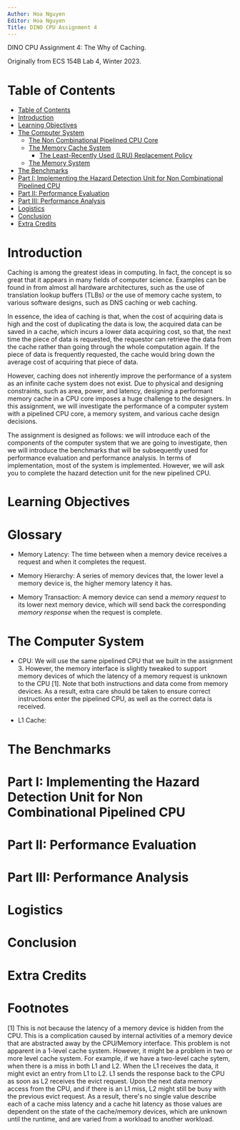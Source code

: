 ```yaml
---
Author: Hoa Nguyen
Editor: Hoa Nguyen
Title: DINO CPU Assignment 4
---
```


DINO CPU Assignment 4: The Why of Caching.

Originally from ECS 154B Lab 4, Winter 2023.

# Table of Contents
* [Table of Contents](#table-of-contents)
* [Introduction](#introduction)
* [Learning Objectives](#learning-objectives)
* [The Computer System](#the-computer-system)
  * [The Non Combinational Pipelined CPU Core](#the-non-combinational-pipelined-cpu-core)
  * [The Memory Cache System](#the-memory-cache-system)
    * [The Least-Recently Used (LRU) Replacement Policy](#the-least-recently-used-lru-replacement-policy)
  * [The Memory System](#the-memory-system)
* [The Benchmarks](#the-benchmarks)
* [Part I: Implementing the Hazard Detection Unit for Non Combinational Pipelined CPU](#part-i-implementing-the-hazard-detection-unit-for-non-combinational-pipelined-cpu)
* [Part II: Performance Evaluation](#part-ii-performance-evaluation)
* [Part III: Performance Analysis](#part-iii-performance-analysis)
* [Logistics](#logistics)
* [Conclusion](#conclusion)
* [Extra Credits](#extra-credits)

# Introduction

Caching is among the greatest ideas in computing.
In fact, the concept is so great that it appears in many fields of computer science.
Examples can be found in from almost all hardware architectures, such as the use of translation lookup buffers (TLBs) or the use of memory cache system, to various software designs, such as DNS caching or web caching.

In essence, the idea of caching is that, when the cost of acquiring data is high and the cost of duplicating the data is low, the acquired data can be saved in a cache, which incurs a lower data acquiring cost, so that, the next time the piece of data is requested, the requestor can retrieve the data from the cache rather than going through the whole computation again.
If the piece of data is frequently requested, the cache would bring down the average cost of acquiring that piece of data.

However, caching does not inherently improve the performance of a system as an infinite cache system does not exist.
Due to physical and designing constraints, such as area, power, and latency, designing a performant memory cache in a CPU core imposes a huge challenge to the designers.
In this assignment, we will investigate the performance of a computer system with a pipelined CPU core, a memory system, and various cache design decisions.

The assignment is designed as follows: we will introduce each of the components of the computer system that we are going to investigate, then we will introduce the benchmarks that will be subsequently used for performance evaluation and performance analysis.
In terms of implementation, most of the system is implemented.
However, we will ask you to complete the hazard detection unit for the new pipelined CPU.

# Learning Objectives

# Glossary

- Memory Latency: The time between when a memory device receives a request
and when it completes the request.

- Memory Hierarchy: A series of memory devices that, the lower level a memory
device is, the higher memory latency it has.

- Memory Transaction: A memory device can send a *memory request* to its lower
next memory device, which will send back the corresponding *memory response*
when the request is complete.

# The Computer System

- CPU: We will use the same pipelined CPU that we built in the assignment 3.
However, the memory interface is slightly tweaked to support memory devices
of which the latency of a memory request is unknown to the CPU [1]. Note that both
instructions and data come from memory devices. As a result, extra care should
be taken to ensure correct instructions enter the pipelined CPU, as well as
the correct data is received.

- L1 Cache:


# The Benchmarks

# Part I: Implementing the Hazard Detection Unit for Non Combinational Pipelined CPU

# Part II: Performance Evaluation

# Part III: Performance Analysis

# Logistics

# Conclusion

# Extra Credits

# Footnotes

[1] This is not because the latency of a memory device is hidden from the CPU.
This is a complication caused by internal activities of a memory device that
are abstracted away by the CPU/Memory interface.
This problem is not apparent in a 1-level cache system. However, it might be
a problem in two or more level cache system.
For example, if we have a two-level cache sytem, when there is a miss in both
L1 and L2.
When the L1 receives the data, it might evict an entry from L1 to L2.
L1 sends the response back to the CPU as soon as L2 receives the evict request.
Upon the next data memory access from the CPU, and if there is an L1 miss, L2
might still be busy with the previous evict request.
As a result, there's no single value describe each of a cache miss latency and
a cache hit latency as those values are dependent on the state of the
cache/memory devices, which are unknown until the runtime, and are varied from
a workload to another workload.
